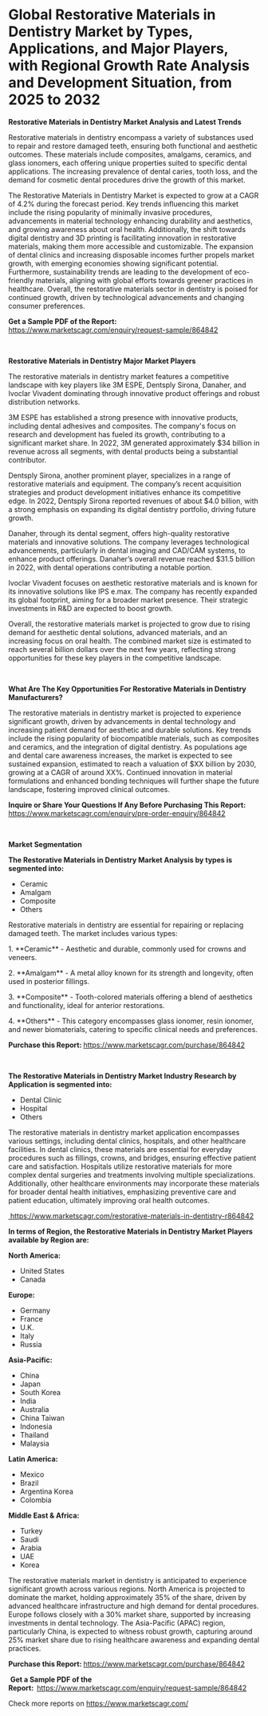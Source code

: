 <p><h1>Global Restorative Materials in Dentistry Market by Types, Applications, and Major Players, with Regional Growth Rate Analysis and Development Situation, from 2025 to 2032</h1></p><p><strong>Restorative Materials in Dentistry Market Analysis and Latest Trends</strong></p>
<p><p>Restorative materials in dentistry encompass a variety of substances used to repair and restore damaged teeth, ensuring both functional and aesthetic outcomes. These materials include composites, amalgams, ceramics, and glass ionomers, each offering unique properties suited to specific dental applications. The increasing prevalence of dental caries, tooth loss, and the demand for cosmetic dental procedures drive the growth of this market.</p><p>The Restorative Materials in Dentistry Market is expected to grow at a CAGR of 4.2% during the forecast period. Key trends influencing this market include the rising popularity of minimally invasive procedures, advancements in material technology enhancing durability and aesthetics, and growing awareness about oral health. Additionally, the shift towards digital dentistry and 3D printing is facilitating innovation in restorative materials, making them more accessible and customizable. The expansion of dental clinics and increasing disposable incomes further propels market growth, with emerging economies showing significant potential. Furthermore, sustainability trends are leading to the development of eco-friendly materials, aligning with global efforts towards greener practices in healthcare. Overall, the restorative materials sector in dentistry is poised for continued growth, driven by technological advancements and changing consumer preferences.</p></p>
<p><strong>Get a Sample PDF of the Report:&nbsp;</strong> <a href="https://www.marketscagr.com/enquiry/request-sample/864842?utm_campaign=2804&utm_medium=2&utm_source=Github&utm_content=ia&utm_term=03032025&utm_id=restorative-materials-in-dentistry">https://www.marketscagr.com/enquiry/request-sample/864842</a></p>
<p>&nbsp;</p>
<p><strong>Restorative Materials in Dentistry Major Market Players</strong></p>
<p><p>The restorative materials in dentistry market features a competitive landscape with key players like 3M ESPE, Dentsply Sirona, Danaher, and Ivoclar Vivadent dominating through innovative product offerings and robust distribution networks.</p><p>3M ESPE has established a strong presence with innovative products, including dental adhesives and composites. The company's focus on research and development has fueled its growth, contributing to a significant market share. In 2022, 3M generated approximately $34 billion in revenue across all segments, with dental products being a substantial contributor.</p><p>Dentsply Sirona, another prominent player, specializes in a range of restorative materials and equipment. The company’s recent acquisition strategies and product development initiatives enhance its competitive edge. In 2022, Dentsply Sirona reported revenues of about $4.0 billion, with a strong emphasis on expanding its digital dentistry portfolio, driving future growth.</p><p>Danaher, through its dental segment, offers high-quality restorative materials and innovative solutions. The company leverages technological advancements, particularly in dental imaging and CAD/CAM systems, to enhance product offerings. Danaher’s overall revenue reached $31.5 billion in 2022, with dental operations contributing a notable portion.</p><p>Ivoclar Vivadent focuses on aesthetic restorative materials and is known for its innovative solutions like IPS e.max. The company has recently expanded its global footprint, aiming for a broader market presence. Their strategic investments in R&D are expected to boost growth.</p><p>Overall, the restorative materials market is projected to grow due to rising demand for aesthetic dental solutions, advanced materials, and an increasing focus on oral health. The combined market size is estimated to reach several billion dollars over the next few years, reflecting strong opportunities for these key players in the competitive landscape.</p></p>
<p>&nbsp;</p>
<p><strong>What Are The Key Opportunities For Restorative Materials in Dentistry Manufacturers?</strong></p>
<p><p>The restorative materials in dentistry market is projected to experience significant growth, driven by advancements in dental technology and increasing patient demand for aesthetic and durable solutions. Key trends include the rising popularity of biocompatible materials, such as composites and ceramics, and the integration of digital dentistry. As populations age and dental care awareness increases, the market is expected to see sustained expansion, estimated to reach a valuation of $XX billion by 2030, growing at a CAGR of around XX%. Continued innovation in material formulations and enhanced bonding techniques will further shape the future landscape, fostering improved clinical outcomes.</p></p>
<p><strong>Inquire or Share Your Questions If Any Before Purchasing This Report:</strong> <a href="https://www.marketscagr.com/enquiry/pre-order-enquiry/864842?utm_campaign=2804&utm_medium=2&utm_source=Github&utm_content=ia&utm_term=03032025&utm_id=restorative-materials-in-dentistry">https://www.marketscagr.com/enquiry/pre-order-enquiry/864842</a></p>
<p>&nbsp;</p>
<p><strong>Market Segmentation</strong></p>
<p><strong>The Restorative Materials in Dentistry Market Analysis by types is segmented into:</strong></p>
<p><ul><li>Ceramic</li><li>Amalgam</li><li>Composite</li><li>Others</li></ul></p>
<p><p>Restorative materials in dentistry are essential for repairing or replacing damaged teeth. The market includes various types: </p><p>1. **Ceramic** - Aesthetic and durable, commonly used for crowns and veneers.</p><p>2. **Amalgam** - A metal alloy known for its strength and longevity, often used in posterior fillings.</p><p>3. **Composite** - Tooth-colored materials offering a blend of aesthetics and functionality, ideal for anterior restorations.</p><p>4. **Others** - This category encompasses glass ionomer, resin ionomer, and newer biomaterials, catering to specific clinical needs and preferences.</p></p>
<p><strong>Purchase this Report:&nbsp;</strong><a href="https://www.marketscagr.com/purchase/864842?utm_campaign=2804&utm_medium=2&utm_source=Github&utm_content=ia&utm_term=03032025&utm_id=restorative-materials-in-dentistry">https://www.marketscagr.com/purchase/864842</a></p>
<p>&nbsp;</p>
<p><strong>The Restorative Materials in Dentistry Market Industry Research by Application is segmented into:</strong></p>
<p><ul><li>Dental Clinic</li><li>Hospital</li><li>Others</li></ul></p>
<p><p>The restorative materials in dentistry market application encompasses various settings, including dental clinics, hospitals, and other healthcare facilities. In dental clinics, these materials are essential for everyday procedures such as fillings, crowns, and bridges, ensuring effective patient care and satisfaction. Hospitals utilize restorative materials for more complex dental surgeries and treatments involving multiple specializations. Additionally, other healthcare environments may incorporate these materials for broader dental health initiatives, emphasizing preventive care and patient education, ultimately improving oral health outcomes.</p></p>
<p><a href="https://www.marketscagr.com/restorative-materials-in-dentistry-r864842?utm_campaign=2804&utm_medium=2&utm_source=Github&utm_content=ia&utm_term=03032025&utm_id=restorative-materials-in-dentistry">&nbsp;https://www.marketscagr.com/restorative-materials-in-dentistry-r864842</a></p>
<p><strong>In terms of Region, the Restorative Materials in Dentistry Market Players available by Region are:</strong></p>
<p>
    <p> <strong> North America: </strong>
        <ul>
            <li>United States</li>
            <li>Canada</li>
        </ul>
        </p> 
    <p> <strong> Europe: </strong>
        <ul>
            <li>Germany</li>
            <li>France</li>
            <li>U.K.</li>
            <li>Italy</li>
            <li>Russia</li>
        </ul>
        </p> 
    <p> <strong> Asia-Pacific: </strong>
        <ul>
            <li>China</li>
            <li>Japan</li>
            <li>South Korea</li>
            <li>India</li>
            <li>Australia</li>
            <li>China Taiwan</li>
            <li>Indonesia</li>
            <li>Thailand</li>
            <li>Malaysia</li>
        </ul>
        </p> 
    <p> <strong> Latin America: </strong>
        <ul>
            <li>Mexico</li>
            <li>Brazil</li>
            <li>Argentina Korea</li>
            <li>Colombia</li>
        </ul>
        </p> 
    <p> <strong> Middle East & Africa: </strong>
        <ul>
            <li>Turkey</li>
            <li>Saudi</li>
            <li>Arabia</li>
            <li>UAE</li>
            <li>Korea</li>
        </ul>
    </p>
    </p>
<p><p>The restorative materials market in dentistry is anticipated to experience significant growth across various regions. North America is projected to dominate the market, holding approximately 35% of the share, driven by advanced healthcare infrastructure and high demand for dental procedures. Europe follows closely with a 30% market share, supported by increasing investments in dental technology. The Asia-Pacific (APAC) region, particularly China, is expected to witness robust growth, capturing around 25% market share due to rising healthcare awareness and expanding dental practices.</p></p>
<p><strong>Purchase this Report: </strong><a href="https://www.marketscagr.com/purchase/864842?utm_campaign=2804&utm_medium=2&utm_source=Github&utm_content=ia&utm_term=03032025&utm_id=restorative-materials-in-dentistry">https://www.marketscagr.com/purchase/864842</a></p>
<p>&nbsp;<strong>Get a Sample PDF of the Report:&nbsp;&nbsp;</strong><a href="https://www.marketscagr.com/enquiry/request-sample/864842?utm_campaign=2804&utm_medium=2&utm_source=Github&utm_content=ia&utm_term=03032025&utm_id=restorative-materials-in-dentistry">https://www.marketscagr.com/enquiry/request-sample/864842</a></p>
<p><strong></strong></p>
<p>Check more reports on <a href="https://www.marketscagr.com/?utm_campaign=2804&utm_medium=2&utm_source=Github&utm_content=ia&utm_term=03032025&utm_id=restorative-materials-in-dentistry">https://www.marketscagr.com/</a></p>